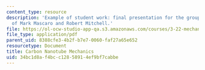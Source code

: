 ```yaml
---
content_type: resource
description: 'Example of student work: final presentation for the group project, courtesy
  of Mark Mascaro and Robert Mitchell.'
file: https://ol-ocw-studio-app-qa.s3.amazonaws.com/courses/3-22-mechanical-behavior-of-materials-spring-2008/34bc1d8af4bcc12858914ef9bf7cabbe_cnt_mech_pres.pdf
file_type: application/pdf
parent_uid: 8388cfe3-4b2f-b7e7-0060-faf27a65e652
resourcetype: Document
title: Carbon Nanotube Mechanics
uid: 34bc1d8a-f4bc-c128-5891-4ef9bf7cabbe
---
```

